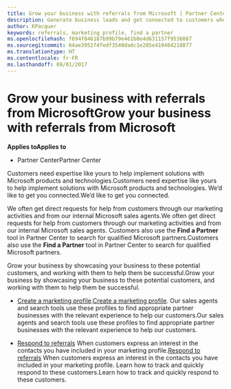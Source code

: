 ```yaml
---
title: Grow your business with referrals from Microsoft | Partner Center
description: Generate business leads and get connected to customers who need help implementing Microsoft products and solutions.
author: KPacquer
keywords: referrals, marketing profile, find a partner
ms.openlocfilehash: f694f846187b99b79e461b0e4d631157f9536087
ms.sourcegitcommit: 64ae3952f4fedf3540dadc1e285e410404218877
ms.translationtype: HT
ms.contentlocale: fr-FR
ms.lasthandoff: 09/01/2017
---
```

<!-- FWLink:  https://go.microsoft.com/fwlink/?linkid=849775 (top of page) -->

# <a name="grow-your-business-with-referrals-from-microsoft"></a><span data-ttu-id="c589e-104">Grow your business with referrals from Microsoft</span><span class="sxs-lookup"><span data-stu-id="c589e-104">Grow your business with referrals from Microsoft</span></span>

**<span data-ttu-id="c589e-105">Applies to</span><span class="sxs-lookup"><span data-stu-id="c589e-105">Applies to</span></span>**

-  <span data-ttu-id="c589e-106">Partner Center</span><span class="sxs-lookup"><span data-stu-id="c589e-106">Partner Center</span></span>

<span data-ttu-id="c589e-107">Customers need expertise like yours to help implement solutions with Microsoft products and technologies.</span><span class="sxs-lookup"><span data-stu-id="c589e-107">Customers need expertise like yours to help implement solutions with Microsoft products and technologies.</span></span> <span data-ttu-id="c589e-108">We’d like to get you connected.</span><span class="sxs-lookup"><span data-stu-id="c589e-108">We’d like to get you connected.</span></span>

<span data-ttu-id="c589e-109">We often get direct requests for help from customers through our marketing activities and from our internal Microsoft sales agents.</span><span class="sxs-lookup"><span data-stu-id="c589e-109">We often get direct requests for help from customers through our marketing activities and from our internal Microsoft sales agents.</span></span> <span data-ttu-id="c589e-110">Customers also use the **Find a Partner** tool in Partner Center to search for qualified Microsoft partners.</span><span class="sxs-lookup"><span data-stu-id="c589e-110">Customers also use the **Find a Partner** tool in Partner Center to search for qualified Microsoft partners.</span></span> 

<span data-ttu-id="c589e-111">Grow your business by showcasing your business to these potential customers, and working with them to help them be successful.</span><span class="sxs-lookup"><span data-stu-id="c589e-111">Grow your business by showcasing your business to these potential customers, and working with them to help them be successful.</span></span>

*  <span data-ttu-id="c589e-112">[Create a marketing profile](create-a-marketing-profile.md).</span><span class="sxs-lookup"><span data-stu-id="c589e-112">[Create a marketing profile](create-a-marketing-profile.md).</span></span> <span data-ttu-id="c589e-113">Our sales agents and search tools use these profiles to find appropriate partner businesses with the relevant experience to help our customers.</span><span class="sxs-lookup"><span data-stu-id="c589e-113">Our sales agents and search tools use these profiles to find appropriate partner businesses with the relevant experience to help our customers.</span></span>

*  <span data-ttu-id="c589e-114">[Respond to referrals](responding-to-referrals.md) When customers express an interest in the contacts you have included in your marketing profile.</span><span class="sxs-lookup"><span data-stu-id="c589e-114">[Respond to referrals](responding-to-referrals.md) When customers express an interest in the contacts you have included in your marketing profile.</span></span> <span data-ttu-id="c589e-115">Learn how to track and quickly respond to these customers.</span><span class="sxs-lookup"><span data-stu-id="c589e-115">Learn how to track and quickly respond to these customers.</span></span>

<!-- 
*  [Analyze your marketing profile](analyze-your-marketing-profile.md) Regularly review and optimize your marketing profile to make sure you’re getting in front of your target customers.
-->
